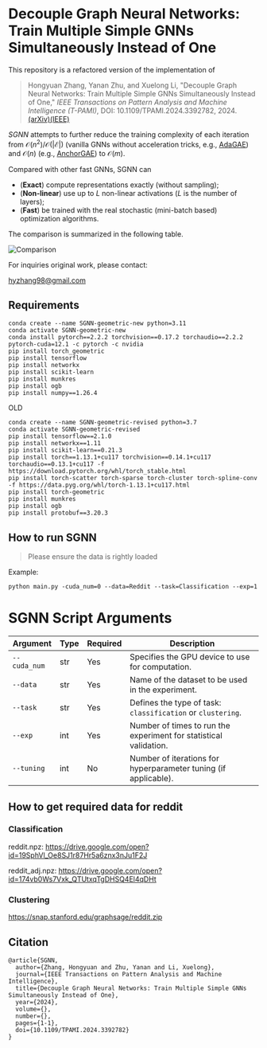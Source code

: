 # Decouple Graph Neural Networks: Train Multiple Simple GNNs Simultaneously Instead of One

This repository is a refactored version of the implementation of 

>   Hongyuan Zhang, Yanan Zhu, and Xuelong Li,  "Decouple Graph Neural Networks: Train Multiple Simple GNNs Simultaneously Instead of One," *IEEE Transactions on Pattern Analysis and Machine Intelligence (T-PAMI)*, DOI: 10.1109/TPAMI.2024.3392782, 2024.[(arXiv)](https://arxiv.org/pdf/2304.10126.pdf)[(IEEE)](https://ieeexplore.ieee.org/document/10507024)

*SGNN* attempts to further reduce the training complexity of each iteration from $\mathcal{O}(n^2) / \mathcal{O}(|\mathcal E|)$ (vanilla GNNs without acceleration tricks, e.g., [AdaGAE](https://github.com/hyzhang98/AdaGAE)) and $\mathcal O(n)$ (e.g., [AnchorGAE](https://github.com/hyzhang98/AnchorGAE-torch)) to $\mathcal O(m)$. 

Compared with other fast GNNs, SGNN can

-   (**Exact**) compute representations exactly (without sampling);
-   (**Non-linear**) use up to $L$ non-linear activations ($L$ is the number of layers);
-   (**Fast**) be trained with the real stochastic (mini-batch based) optimization algorithms. 

The comparison is summarized in the following table. 


![Comparison](figures/Comparison.jpg)



For inquiries original work, please contact:

hyzhang98@gmail.com



## Requirements 

```
conda create --name SGNN-geometric-new python=3.11
conda activate SGNN-geometric-new
conda install pytorch==2.2.2 torchvision==0.17.2 torchaudio==2.2.2 pytorch-cuda=12.1 -c pytorch -c nvidia
pip install torch_geometric
pip install tensorflow
pip install networkx
pip install scikit-learn
pip install munkres
pip install ogb
pip install numpy==1.26.4
```


OLD
```
conda create --name SGNN-geometric-revised python=3.7
conda activate SGNN-geometric-revised
pip install tensorflow==2.1.0
pip install networkx==1.11
pip install scikit-learn==0.21.3
pip install torch==1.13.1+cu117 torchvision==0.14.1+cu117 torchaudio==0.13.1+cu117 -f https://download.pytorch.org/whl/torch_stable.html
pip install torch-scatter torch-sparse torch-cluster torch-spline-conv -f https://data.pyg.org/whl/torch-1.13.1+cu117.html
pip install torch-geometric
pip install munkres
pip install ogb 
pip install protobuf==3.20.3
```


## How to run SGNN

>   Please ensure the data is rightly loaded

Example:
```
python main.py -cuda_num=0 --data=Reddit --task=Classification --exp=1
```
# SGNN Script Arguments

| Argument      | Type  | Required | Description |
|--------------|------|----------|-------------|
| `--cuda_num` | str  | Yes      | Specifies the GPU device to use for computation. |
| `--data`     | str  | Yes      | Name of the dataset to be used in the experiment. |
| `--task`     | str  | Yes      | Defines the type of task: `classification` or `clustering`. |
| `--exp`      | int  | Yes      | Number of times to run the experiment for statistical validation. |
| `--tuning`   | int  | No       | Number of iterations for hyperparameter tuning (if applicable). |



## How to get required data for reddit

### Classification

reddit.npz: https://drive.google.com/open?id=19SphVl_Oe8SJ1r87Hr5a6znx3nJu1F2J

reddit_adj.npz: https://drive.google.com/open?id=174vb0Ws7Vxk_QTUtxqTgDHSQ4El4qDHt

### Clustering

https://snap.stanford.edu/graphsage/reddit.zip


## Citation
```
@article{SGNN,
  author={Zhang, Hongyuan and Zhu, Yanan and Li, Xuelong},
  journal={IEEE Transactions on Pattern Analysis and Machine Intelligence}, 
  title={Decouple Graph Neural Networks: Train Multiple Simple GNNs Simultaneously Instead of One}, 
  year={2024},
  volume={},
  number={},
  pages={1-1},
  doi={10.1109/TPAMI.2024.3392782}
}
```